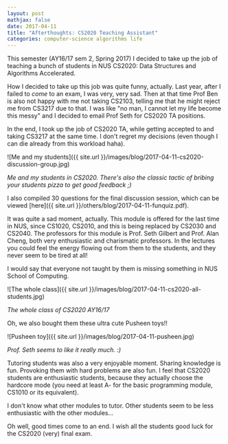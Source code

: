 ```yaml
---
layout: post
mathjax: false
date: 2017-04-11
title: "Afterthoughts: CS2020 Teaching Assistant"
categories: computer-science algorithms life
---
```

This semester (AY16/17 sem 2, Spring 2017) I decided to take up the job of teaching a bunch of students in NUS CS2020: Data Structures and Algorithms Accelerated.

How I decided to take up this job was quite funny, actually. Last year, after I failed to _come_ to an exam, I was very, very sad. Then at that time Prof Ben is also not happy with me not taking CS2103, telling me that he might reject me from CS3217 due to that. I was like "no man, I cannot let my life become this messy" and I decided to email Prof Seth for CS2020 TA positions.

In the end, I took up the job of CS2020 TA, while getting accepted to and taking CS3217 at the same time. I don't regret my decisions (even though I can die already from this workload haha).

![Me and my students]({{ site.url }}/images/blog/2017-04-11-cs2020-discussion-group.jpg)

_Me and my students in CS2020. There's also the classic tactic of bribing your students pizza to get good feedback ;)_

I also compiled 30 questions for the final discussion session, which can be viewed [here]({{ site.url }}/others/blog/2017-04-11-funquiz.pdf).

It was quite a sad moment, actually. This module is offered for the last time in NUS, since CS1020, CS2010, and this is being replaced by CS2030 and CS2040. The professors for this module is Prof. Seth Gilbert and Prof. Alan Cheng, both very enthusiastic and charismatic professors. In the lectures you could feel the energy flowing out from them to the students, and they never seem to be tired at all!

I would say that everyone not taught by them is missing something in NUS School of Computing.

![The whole class]({{ site.url }}/images/blog/2017-04-11-cs2020-all-students.jpg)

_The whole class of CS2020 AY16/17_

Oh, we also bought them these ultra cute Pusheen toys!!

![Pusheen toy]({{ site.url }}/images/blog/2017-04-11-pusheen.jpg)

_Prof. Seth seems to like it really much. :)_

Tutoring students was also a very enjoyable moment. Sharing knowledge is fun. Provoking them with hard problems are also fun. I feel that CS2020 students are enthusiastic students, because they actually choose the hardcore mode (you need at least A- for the basic programming module, CS1010 or its equivalent).

I don't know what other modules to tutor. Other students seem to be less enthusiastic with the other modules...

Oh well, good times come to an end. I wish all the students good luck for the CS2020 (very) final exam.
